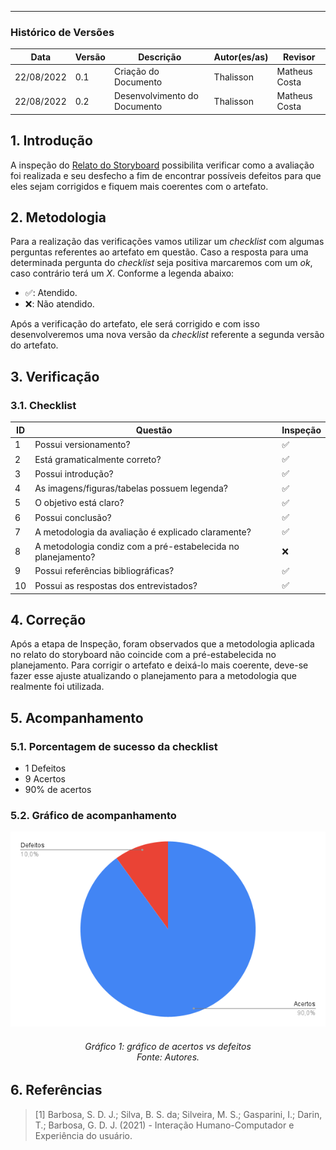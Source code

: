 ***

### Histórico de Versões

**Data** | **Versão** | **Descrição** | **Autor(es/as)** | **Revisor** |
--- | --- | --- | --- | --- |
22/08/2022 | 0.1 | Criação do Documento | Thalisson | Matheus Costa 
22/08/2022 | 0.2 | Desenvolvimento do Documento | Thalisson | Matheus Costa

## 1. Introdução

A inspeção do [Relato do Storyboard](../designAvalEDesenv/nivel1/storyboard/relato-da-avalia%C3%A7%C3%A3o-do-storyboard.md) possibilita verificar como a avaliação foi realizada e seu desfecho a fim de encontrar possíveis defeitos para que eles sejam corrigidos e fiquem mais coerentes com o artefato.

## 2. Metodologia

Para a realização das verificações vamos utilizar um _checklist_ com algumas perguntas referentes ao artefato em questão. Caso a resposta para uma determinada pergunta do _checklist_ seja positiva marcaremos com um _ok_, caso contrário terá um _X_. Conforme a legenda abaixo:

- ✅: Atendido.
- ❌: Não atendido.

Após a verificação do artefato, ele será corrigido e com isso desenvolveremos uma nova versão da _checklist_ referente a segunda versão do artefato.

## 3. Verificação

### 3.1. Checklist

ID | Questão | Inspeção
--- | --- | ---
1 | Possui versionamento? | ✅
2 | Está gramaticalmente correto? | ✅
3 | Possui introdução? | ✅
4 | As imagens/figuras/tabelas possuem legenda? | ✅
5 | O objetivo está claro? | ✅
6 | Possui conclusão? | ✅
7 | A metodologia da avaliação é explicado claramente? | ✅
8 | A metodologia condiz com a pré-estabelecida no planejamento? | ❌
9 | Possui referências bibliográficas? | ✅
10 | Possui as respostas dos entrevistados? | ✅


## 4. Correção

Após a etapa de Inspeção, foram observados que a metodologia aplicada no relato do storyboard não coincide com a pré-estabelecida no planejamento. Para corrigir o artefato e deixá-lo mais coerente, deve-se fazer esse ajuste atualizando o planejamento para a metodologia que realmente foi utilizada.

## 5. Acompanhamento
### 5.1. Porcentagem de sucesso da checklist

- 1 Defeitos
- 9 Acertos
- 90% de acertos

### 5.2. Gráfico de acompanhamento

![Gráfico](../assets/verif-rel-storyboard.png)
<h6 align = "center">Gráfico 1: gráfico de acertos vs defeitos <br>Fonte: Autores. </h6>

## 6. Referências

> [1] Barbosa, S. D. J.; Silva, B. S. da; Silveira, M. S.; Gasparini, I.; Darin, T.; Barbosa, G. D. J. (2021) - Interação Humano-Computador e Experiência do usuário.
